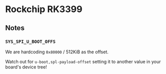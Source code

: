 Rockchip RK3399
===============

Notes
-----

### `SYS_SPI_U_BOOT_OFFS`

We are hardcoding `0x80000` / 512KiB as the offset.

Watch out for `u-boot,spl-payload-offset` setting it to another value in your
board's device tree!
